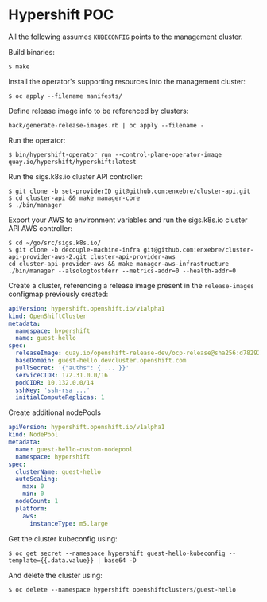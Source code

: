 # Hypershift POC

All the following assumes `KUBECONFIG` points to the management cluster.

Build binaries: 

```
$ make
```

Install the operator's supporting resources into the management cluster:
```
$ oc apply --filename manifests/
```

Define release image info to be referenced by clusters:

```
hack/generate-release-images.rb | oc apply --filename -
```

Run the operator:
```
$ bin/hypershift-operator run --control-plane-operator-image quay.io/hypershift/hypershift:latest
```

Run the sigs.k8s.io cluster API controller:
```
$ git clone -b set-providerID git@github.com:enxebre/cluster-api.git
$ cd cluster-api && make manager-core
$ ./bin/manager
```

Export your AWS to environment variables and run the sigs.k8s.io cluster API AWS controller:
```
$ cd ~/go/src/sigs.k8s.io/
$ git clone -b decouple-machine-infra git@github.com:enxebre/cluster-api-provider-aws-2.git cluster-api-provider-aws
cd cluster-api-provider-aws && make manager-aws-infrastructure
./bin/manager --alsologtostderr --metrics-addr=0 --health-addr=0
```

Create a cluster, referencing a release image present in the `release-images` configmap
previously created:

```yaml
apiVersion: hypershift.openshift.io/v1alpha1
kind: OpenShiftCluster
metadata:
  namespace: hypershift
  name: guest-hello
spec:
  releaseImage: quay.io/openshift-release-dev/ocp-release@sha256:d78292e9730dd387ff6198197c8b0598da340be7678e8e1e4810b557a926c2b9
  baseDomain: guest-hello.devcluster.openshift.com
  pullSecret: '{"auths": { ... }}'
  serviceCIDR: 172.31.0.0/16
  podCIDR: 10.132.0.0/14
  sshKey: 'ssh-rsa ...'
  initialComputeReplicas: 1
```
Create additional nodePools
```yaml
apiVersion: hypershift.openshift.io/v1alpha1
kind: NodePool
metadata:
  name: guest-hello-custom-nodepool
  namespace: hypershift
spec:
  clusterName: guest-hello
  autoScaling:
    max: 0
    min: 0
  nodeCount: 1
  platform:
    aws:
      instanceType: m5.large
```
Get the cluster kubeconfig using:
```
$ oc get secret --namespace hypershift guest-hello-kubeconfig --template={{.data.value}} | base64 -D
```

And delete the cluster using:

```
$ oc delete --namespace hypershift openshiftclusters/guest-hello
```
